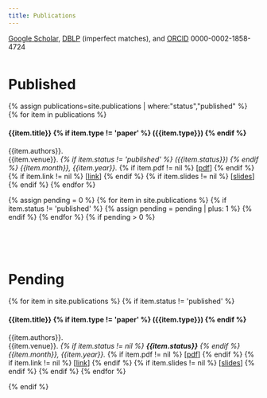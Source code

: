 ```yaml
---
title: Publications
---
```


[Google Scholar](https://scholar.google.com/citations?user=wamfO3sAAAAJ&hl=en), [DBLP](https://dblp.org/pers/hd/l/Lux:Thomas) (imperfect matches), and [ORCID](https://orcid.org/0000-0002-1858-4724) 0000-0002-1858-4724

<p style="margin-bottom:50px;"></p>

# Published

{% assign publications=site.publications | where:"status","published" %}
{% for item in publications %}
#### {{item.title}} {% if item.type != 'paper' %} ({{item.type}}) {% endif %}
{{item.authors}}.
<br>{{item.venue}}. *{% if item.status != 'published' %} ({{item.status}}) {% endif %} {{item.month}}, {{item.year}}.*
{% if item.pdf != nil %} [[pdf]({{item.pdf}})] {% endif %} {% if item.link != nil %} [[link]({{item.link}})] {% endif %} {% if item.slides != nil %} [[slides]({{item.slides}})] {% endif %} 
{% endfor %}

{% assign pending = 0 %}
{% for item in site.publications %} {% if item.status != 'published' %}
    {% assign pending = pending | plus: 1 %}
{% endif %} {% endfor %}
{% if pending > 0 %}

<p style="margin-bottom:100px;"></p>

# Pending

{% for item in site.publications %} {% if item.status != 'published' %}
#### {{item.title}} {% if item.type != 'paper' %} ({{item.type}}) {% endif %}
{{item.authors}}.
<br>{{item.venue}}. *{% if item.status != nil %} **{{item.status}}** {% endif %} {{item.month}}, {{item.year}}.*
{% if item.pdf != nil %} [[pdf]({{item.pdf}})] {% endif %} {% if item.link != nil %} [[link]({{item.link}})] {% endif %} {% if item.slides != nil %} [[slides]({{item.slides}})] {% endif %}
{% endif %} {% endfor %}

{% endif %}
